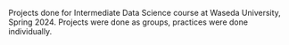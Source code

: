 Projects done for Intermediate Data Science course at Waseda University, Spring 2024. Projects were done as groups, practices were done individually.
